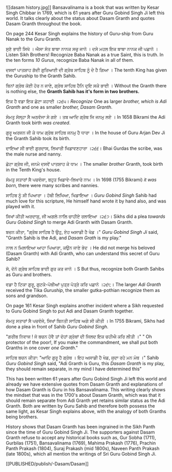 ![[dasam history.jpg]]
Bansavalinama is a book that was written by Kesar Singh Chibbar in 1769, which is 61 years after Guru Gobind Singh Ji left this world. It talks clearly about the status about Dasam Granth and quotes Dasam Granth throughout the book.

On page 244 Kesar Singh explains the history of Guru-ship from Guru Nanak to the Guru Granth.

ਸੁਣੋ ਭਾਈ ਸਿਖੋ । ਐਸਾ ਸੰਤ ਬਾਬਾ ਨਾਨਕ ਸਚੁ ਜਾਨੋ । ਦਸੇ ਮਹਲ ਇਕ ਬਾਬਾ ਨਾਨਕ ਜੀ ਪਛਾਨੋ ।
Listen Sikh Brothers! Recognize Baba Nanak as a true Saint, this is truth. In the ten forms *10 Gurus*, recognize Baba Nanak in all of them.

ਦਸਵਾਂ ਪਾਤਸ਼ਾਹ ਗੱਦੀ ਗੁਰਿਆਈ ਦੀ ਗ੍ਰੰਥ ਸਾਹਿਬ ਨੂੰ ਦੇ ਹੈ ਗਿਆ ।
The tenth King has given the Guruship to the Granth Sahib.

ਬਿਨਾਂ ਗ੍ਰੰਥ ਕੋਈ ਹੋਰ ਨ ਜਾਣੇ, ਗ੍ਰੰਥ ਸਾਹਿਬ ਹੈਨਿ ਦੁਇ ਸਕੇ ਭਾਈ । 
Without the Granth there is nothing else, the **Granth Sahib has it's form in two brothers.**

ਇਕ ਹੈ ਵਡਾ ਇਕ ਛੋਟਾ ਕਹਾਈ ।੨੬੫।
*Recognize* One as larger *brother, which is Adi Granth* and one as smaller *brother, Dasam Granth*.

ਸੰਮਤੁ ਸੋਲ੍ਹਾ ਸੈ ਅਠਵੰਜਾ ਸੇ ਗਏ । ਤਬ ਆਦਿ ਗ੍ਰੰਥ ਜਿ ਜਨਮੁ ਲਏ ।
In 1658 Bikrami the Adi Granth took birth *was created*.

ਗੁਰੂ ਅਰਜਨ ਜੀ ਕੇ ਧਾਮ ਗ੍ਰੰਥ ਸਾਹਿਬ ਜਨਮੁ ਹੈ ਧਾਰਾ ।
In the house of Guru Arjan Dev Ji the Granth Sahib took its birth.

ਦਾਇਆ ਸੀ ਭਾਈ ਗੁਰਦਾਸ, ਲਿਖਾਰੀ ਖਿਡਾਵਣਹਾਰਾ ।੨੬੬।
Bhai Gurdas the scribe, was the male nurse and nanny. 

ਛੋਟਾ ਗ੍ਰੰਥ ਜੀ, ਜਨਮੇ ਦਸਵੇਂ ਪਾਤਸ਼ਾਹ ਕੇ ਧਾਮ ।
The smaller *brother* Granth, took birth in the Tenth King's house.

ਸੰਮਤੁ ਸਤਾਰਾਂ ਸੈ ਪਚਵੰਜਾ, ਬਹੁਤ ਖਿਡਾਵੇ-ਲਿਖਾਰੇ ਨਾਮ ।
In 1698 (1755 Bikrami) *it was born*, there were many scribes and nannies. 

ਸਾਹਿਬ ਨੂੰ ਸੀ ਪਿਆਰਾ । ਹੱਥੀ ਲਿਖਿਆ, ਖਿਡਾਇਆ । 
*Guru Gobind Singh* Sahib had much love for this scripture, He himself hand wrote it by hand also, and was played with it. 

ਸਿਖਾਂ ਕੀਤੀ ਅਰਦਾਸੁ, ਜੀ ਅਗਲੇ ਨਾਲਿ ਚਾਹੀਏ ਰਲਾਇਆ ।੨੬੭। 
Sikhs did a plea *towards Guru Gobind Singh* to merge Adi Granth with Dasam Granth.

ਬਚਨ ਕੀਤਾ, "ਗ੍ਰੰਥ ਸਾਹਿਬ ਹੈ ਉਹੁ, ਏਹ ਅਸਾਡੀ ਹੈ ਖੇਡ ।"
*Guru Gobind Singh Ji* said, "Granth Sahib is the Adi, and *Dasam Grath* is my play."

ਨਾਲ ਨ ਮਿਲਾਇਆ ਆਹਾ ਪਿਆਰਾ, ਕਉਨ ਜਾਣੇ ਭੇਦ ।
He did not merge his beloved (Dasam Granth) with Adi Granth, who can understand this secret of Guru Sahib?

ਸੋ, ਦੋਨੋ ਗ੍ਰੰਥ ਸਾਹਿਬ ਭਾਈ ਗੁਰ ਕਰ ਜਾਨੋ । S
But thus, recognize both Granth Sahibs as Guru and brothers.

ਵਡਾ ਹੈ ਟਿਕਾ ਗੁਰੂ, ਗੁਟਕੇ-ਪੋਥੀਆਂ ਪੁਤ੍ਰ ਪੋਤ੍ਰੇ ਕਰਿ ਪਛਾਨੋ ।੨੬੮।
The larger *Adi Granth* received the Tika *Guruship*, the smaller gutka-pothian recognize them as sons and grandson.

On page 161 Kesar Singh explains another incident where a Sikh requested to Guru Gobind Singh to put Adi and Dasam Granth together.

ਸੰਮਤੁ ਸਤਾਰਾਂ ਸੈ ਪਚਵੰਜੇ, ਸਿਖਾਂ ਬਿਨਤੀ ਸਾਹਿਬ ਅਗੇ ਸੀ ਕੀਤੀ ।
In 1755 Bikrami, Sikhs had done a plea in front of Sahib *Guru Gobind Singh*.

"ਗਰੀਬ ਨਿਵਾਜ ! ਜੋ ਬਚਨ ਹੋਵੈ ਤਾਂ ਦੋਹਾਂ ਗ੍ਰੰਥਾਂ ਦੀ ਜਿਲਦ ਇਕ ਚਹੀਐ ਕਰਿ ਲੀਤੀ ।" "
Oh protector of the poor!, If you make the commandment, we shall put both Granths in one cover *one Granth*."

ਸਾਹਿਬ ਬਚਨ ਕੀਤਾ: "ਆਦਿ ਗੁਰੂ ਹੈ ਗ੍ਰੰਥ । ਇਹ ਅਸਾਡੀ ਹੈ ਖੇਡ, ਜੁਦਾ ਰਹੇ ਮਨ ਮੰਥ ।"
Sahib *Guru Gobind Singh* said, "Adi Granth is Guru, this *Dasam Granth* is my play, they should remain separate, in my mind I have determined this"

This has been written 61 years after Guru Gobind Singh Ji left this world and already we have extensive quotes from Dasam Granth and explanations of how Dasam Granth is Guru in his Bansavalinama. This writing clearly shows the mindset that was in the 1700's about Dasam Granth, which was that it should remain separate from Adi Granth yet retains similar status as the Adi Granth. Both are written by Guru Sahib and therefore both possess the same light, as Kesar Singh explains above, with the analogy of both Granths being brothers.

History shows that Dasam Granth has been ingrained in the Sikh Panth since the time of Guru Gobind Singh Ji. The supporters against Dasam Granth refuse to accept any historical books such as, Gur Sobha (1711), Gurbilas (1751), Bansavalinama (1769), Mahima Prakash (1776), Prachin Panth Prakash (1804), Suraj Prakash (mid 1800s), Naveen Panth Prakash (late 1800s), which all mention the writings of Sri Guru Gobind Singh Ji.

[[PUBLISHED/publish/-Dasam/Dasam]]
